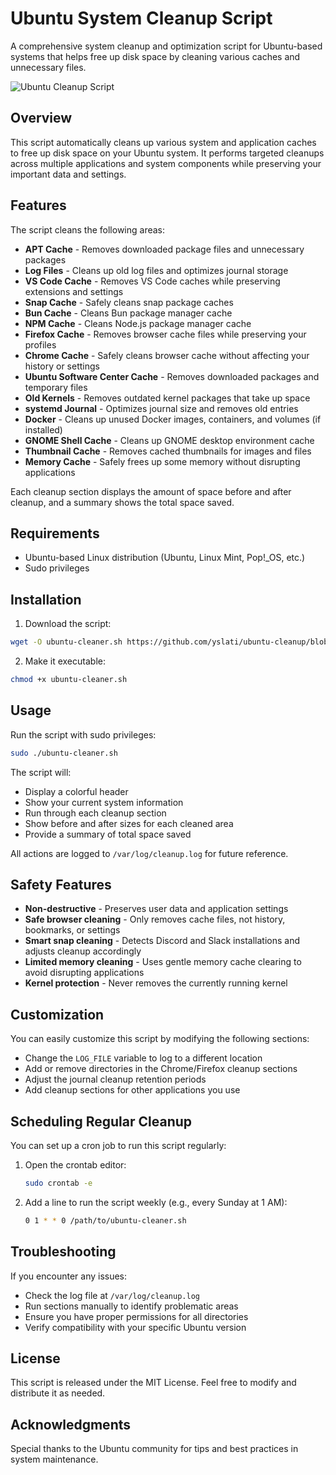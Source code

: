 # Ubuntu System Cleanup Script

A comprehensive system cleanup and optimization script for Ubuntu-based systems that helps free up disk space by cleaning various caches and unnecessary files.

![Ubuntu Cleanup Script](https://img.shields.io/badge/Ubuntu-Cleanup-orange)

## Overview

This script automatically cleans up various system and application caches to free up disk space on your Ubuntu system. It performs targeted cleanups across multiple applications and system components while preserving your important data and settings.

## Features

The script cleans the following areas:

- **APT Cache** - Removes downloaded package files and unnecessary packages
- **Log Files** - Cleans up old log files and optimizes journal storage
- **VS Code Cache** - Removes VS Code caches while preserving extensions and settings
- **Snap Cache** - Safely cleans snap package caches
- **Bun Cache** - Cleans Bun package manager cache
- **NPM Cache** - Cleans Node.js package manager cache
- **Firefox Cache** - Removes browser cache files while preserving your profiles
- **Chrome Cache** - Safely cleans browser cache without affecting your history or settings
- **Ubuntu Software Center Cache** - Removes downloaded packages and temporary files
- **Old Kernels** - Removes outdated kernel packages that take up space
- **systemd Journal** - Optimizes journal size and removes old entries
- **Docker** - Cleans up unused Docker images, containers, and volumes (if installed)
- **GNOME Shell Cache** - Cleans up GNOME desktop environment cache
- **Thumbnail Cache** - Removes cached thumbnails for images and files
- **Memory Cache** - Safely frees up some memory without disrupting applications

Each cleanup section displays the amount of space before and after cleanup, and a summary shows the total space saved.

## Requirements

- Ubuntu-based Linux distribution (Ubuntu, Linux Mint, Pop!_OS, etc.)
- Sudo privileges

## Installation

1. Download the script:

```bash
wget -O ubuntu-cleaner.sh https://github.com/yslati/ubuntu-cleanup/blob/master/cleanup.sh
```

2. Make it executable:

```bash
chmod +x ubuntu-cleaner.sh
```

## Usage

Run the script with sudo privileges:

```bash
sudo ./ubuntu-cleaner.sh
```

The script will:
- Display a colorful header
- Show your current system information
- Run through each cleanup section
- Show before and after sizes for each cleaned area
- Provide a summary of total space saved

All actions are logged to `/var/log/cleanup.log` for future reference.

## Safety Features

- **Non-destructive** - Preserves user data and application settings
- **Safe browser cleaning** - Only removes cache files, not history, bookmarks, or settings
- **Smart snap cleaning** - Detects Discord and Slack installations and adjusts cleanup accordingly
- **Limited memory cleaning** - Uses gentle memory cache clearing to avoid disrupting applications
- **Kernel protection** - Never removes the currently running kernel

## Customization

You can easily customize this script by modifying the following sections:

- Change the `LOG_FILE` variable to log to a different location
- Add or remove directories in the Chrome/Firefox cleanup sections
- Adjust the journal cleanup retention periods
- Add cleanup sections for other applications you use

## Scheduling Regular Cleanup

You can set up a cron job to run this script regularly:

1. Open the crontab editor:
   ```bash
   sudo crontab -e
   ```

2. Add a line to run the script weekly (e.g., every Sunday at 1 AM):
   ```bash
   0 1 * * 0 /path/to/ubuntu-cleaner.sh
   ```

## Troubleshooting

If you encounter any issues:

- Check the log file at `/var/log/cleanup.log`
- Run sections manually to identify problematic areas
- Ensure you have proper permissions for all directories
- Verify compatibility with your specific Ubuntu version

## License

This script is released under the MIT License. Feel free to modify and distribute it as needed.

## Acknowledgments

Special thanks to the Ubuntu community for tips and best practices in system maintenance.